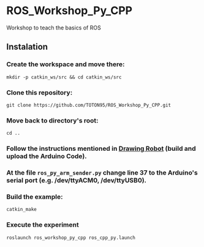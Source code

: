 # ROS_Workshop_Py_CPP
Workshop to teach the basics of ROS

## Instalation

### Create the workspace and move there:

`mkdir -p catkin_ws/src && cd catkin_ws/src`

### Clone this repository: 

`git clone https://github.com/TOTON95/ROS_Workshop_Py_CPP.git`

### Move back to directory's root:

`cd ..`

### Follow the instructions mentioned in [Drawing Robot](https://github.com/TOTON95/Arduino_Drawing_Robot_OpenCV_OpenNI) (build and upload the Arduino Code).

### At the file `ros_py_arm_sender.py` change line 37 to the Arduino's serial port (e.g. /dev/ttyACM0, /dev/ttyUSB0).

### Build the example:

`catkin_make`

### Execute the experiment

`roslaunch ros_workshop_py_cpp ros_cpp_py.launch`




